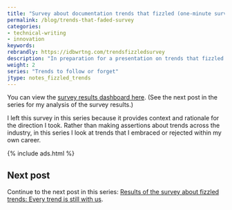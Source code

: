 ```yaml
---
title: "Survey about documentation trends that fizzled (one-minute survey)"
permalink: /blog/trends-that-faded-survey
categories:
- technical-writing
- innovation
keywords:
rebrandly: https://idbwrtng.com/trendsfizzledsurvey
description: "In preparation for a presentation on trends that fizzled or faded, I launched this short survey to get some help in identifying fizzled trends. The survey is still open (so feel free to take it), but I'm not longer actively monitoring the results. The <a href='https://www.questionpro.com/t/AOaGwZq7kM'>survey is here</a>. The survey has you rank the trends using sliders."
weight: 2
series: "Trends to follow or forget"
jtype: notes_fizzled_trends
---
```


You can view the <a href='https://www.questionpro.com/t/7BnU7DZq7kM'>survey results dashboard here</a>. (See the next post in the series for my analysis of the survey results.)

I left this survey in this series because it provides context and rationale for the direction I took. Rather than making assertions about trends across the industry, in this series I look at trends that I embraced or rejected within my own career.

{% include ads.html %}

## Next post

Continue to the next post in this series: [Results of the survey about fizzled trends: Every trend is still with us](/blog/results-of-fizzled-trends-survey).
